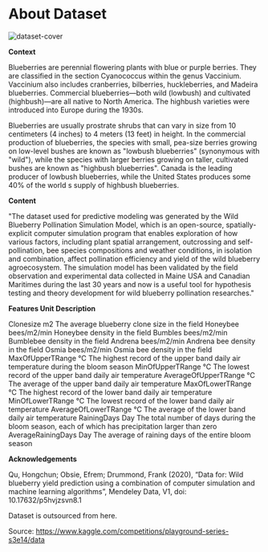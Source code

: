 # About Dataset

![dataset-cover](https://github.com/mrMichalR/blueberry_yield/assets/105538433/699561a2-0a7b-4811-addf-b3893a582d37)

**Context**

Blueberries are perennial flowering plants with blue or purple berries. They are classified in the section Cyanococcus within the genus Vaccinium. Vaccinium also includes cranberries, bilberries, huckleberries, and Madeira blueberries. Commercial blueberries—both wild (lowbush) and cultivated (highbush)—are all native to North America. The highbush varieties were introduced into Europe during the 1930s.

Blueberries are usually prostrate shrubs that can vary in size from 10 centimeters (4 inches) to 4 meters (13 feet) in height. In the commercial production of blueberries, the species with small, pea-size berries growing on low-level bushes are known as "lowbush blueberries" (synonymous with "wild"), while the species with larger berries growing on taller, cultivated bushes are known as "highbush blueberries". Canada is the leading producer of lowbush blueberries, while the United States produces some 40% of the world s supply of highbush blueberries.

**Content**

"The dataset used for predictive modeling was generated by the Wild Blueberry Pollination Simulation Model, which is an open-source, spatially-explicit computer simulation program that enables exploration of how various factors, including plant spatial arrangement, outcrossing and self-pollination, bee species compositions and weather conditions, in isolation and combination, affect pollination efficiency and yield of the wild blueberry agroecosystem. The simulation model has been validated by the field observation and experimental data collected in Maine USA and Canadian Maritimes during the last 30 years and now is a useful tool for hypothesis testing and theory development for wild blueberry pollination researches."

**Features Unit Description**

Clonesize m2 The average blueberry clone size in the field
Honeybee bees/m2/min Honeybee density in the field
Bumbles bees/m2/min Bumblebee density in the field
Andrena bees/m2/min Andrena bee density in the field
Osmia bees/m2/min Osmia bee density in the field
MaxOfUpperTRange ℃ The highest record of the upper band daily air temperature during the bloom season
MinOfUpperTRange ℃ The lowest record of the upper band daily air temperature
AverageOfUpperTRange ℃ The average of the upper band daily air temperature
MaxOfLowerTRange ℃ The highest record of the lower band daily air temperature
MinOfLowerTRange ℃ The lowest record of the lower band daily air temperature
AverageOfLowerTRange ℃ The average of the lower band daily air temperature
RainingDays Day The total number of days during the bloom season, each of which has precipitation larger than zero
AverageRainingDays Day The average of raining days of the entire bloom season

**Acknowledgements**

Qu, Hongchun; Obsie, Efrem; Drummond, Frank (2020), “Data for: Wild blueberry yield prediction using a combination of computer simulation and machine learning algorithms”, Mendeley Data, V1, doi: 10.17632/p5hvjzsvn8.1

Dataset is outsourced from here.

Source: https://www.kaggle.com/competitions/playground-series-s3e14/data
